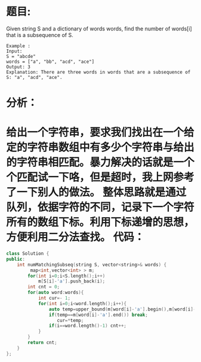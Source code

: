 题目:
==
Given string S and a dictionary of words words, find the number of words[i] that is a subsequence of S.
```
Example :
Input: 
S = "abcde"
words = ["a", "bb", "acd", "ace"]
Output: 3
Explanation: There are three words in words that are a subsequence of S: "a", "acd", "ace".
```
分析：
==
给出一个字符串，要求我们找出在一个给定的字符串数组中有多少个字符串与给出的字符串相匹配。暴力解决的话就是一个个匹配试一下咯，但是超时，我上网参考了一下别人的做法。
整体思路就是通过队列，依据字符的不同，记录下一个字符所有的数组下标。利用下标递增的思想，方便利用二分法查找。
代码：
==
```C++
class Solution {
public:
    int numMatchingSubseq(string S, vector<string>& words) {
         map<int,vector<int> > m;  
        for(int i=0;i<S.length();i++)  
            m[S[i]-'a'].push_back(i);  
        int cnt = 0;  
        for(auto word:words){  
            int cur=- 1;  
            for(int i=0;i<word.length();i++){  
                auto temp=upper_bound(m[word[i]-'a'].begin(),m[word[i]-'a'].end(),cur);  
                if(temp==m[word[i]-'a'].end()) break;  
                   cur=*temp;  
                if(i==word.length()-1) cnt++;  
            }  
        }  
        return cnt;  
    }
};
```
